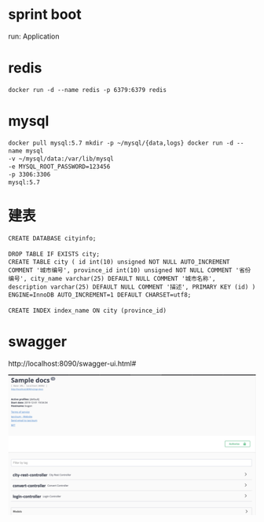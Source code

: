 # sprint boot

run: Application

# redis
```$xslt
docker run -d --name redis -p 6379:6379 redis
```

# mysql
```$xslt
docker pull mysql:5.7 mkdir -p ~/mysql/{data,logs} docker run -d --name mysql 
-v ~/mysql/data:/var/lib/mysql 
-e MYSQL_ROOT_PASSWORD=123456 
-p 3306:3306 
mysql:5.7
```

# 建表
```$xslt
CREATE DATABASE cityinfo;

DROP TABLE IF EXISTS city; 
CREATE TABLE city ( id int(10) unsigned NOT NULL AUTO_INCREMENT COMMENT '城市编号', province_id int(10) unsigned NOT NULL COMMENT '省份编号', city_name varchar(25) DEFAULT NULL COMMENT '城市名称', description varchar(25) DEFAULT NULL COMMENT '描述', PRIMARY KEY (id) ) ENGINE=InnoDB AUTO_INCREMENT=1 DEFAULT CHARSET=utf8;

CREATE INDEX index_name ON city (province_id)
```


# swagger

http://localhost:8090/swagger-ui.html#

![image](swagger.jpg)


